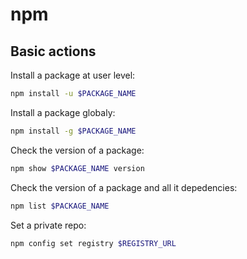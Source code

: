 # npm

## Basic actions

Install a package at user level:

```bash
npm install -u $PACKAGE_NAME
```

Install a package globaly:

```bash
npm install -g $PACKAGE_NAME
```

Check the version of a package:

```bash
npm show $PACKAGE_NAME version
```

Check the version of a package and all it depedencies:

```bash
npm list $PACKAGE_NAME
```

Set a private repo:

```bash
npm config set registry $REGISTRY_URL
```
